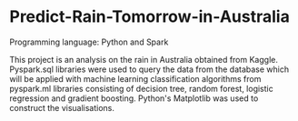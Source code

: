 # Predict-Rain-Tomorrow-in-Australia
Programming language: Python and Spark 

This project is an analysis on the rain in Australia obtained from Kaggle. Pyspark.sql libraries were used to query the data from the database which will be applied with machine learning classification algorithms from pyspark.ml libraries consisting of decision tree, random forest, logistic regression and gradient boosting. Python's Matplotlib was used to construct the visualisations.
